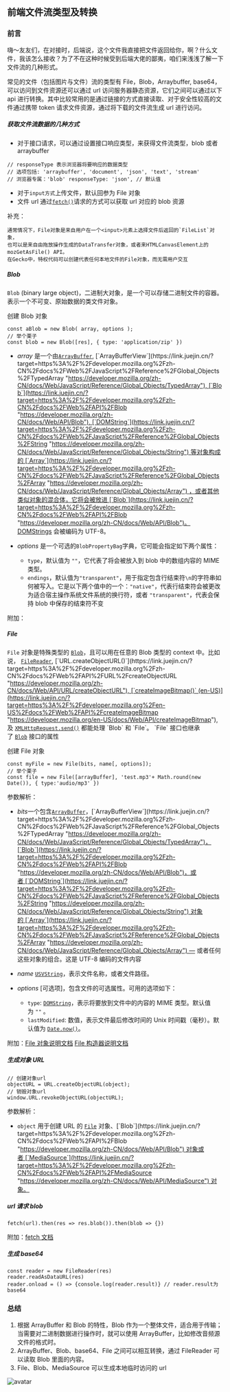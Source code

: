 ## 前端文件流类型及转换<!----><!---->

### 前言

嗨～友友们，在对接时，后端说，这个文件我直接把文件返回给你，啊？什么文件，我该怎么接收？为了不在这种时候受到后端大佬的鄙夷，咱们来浅浅了解一下文件流的几种形式。

常见的文件（包括图片与文件）流的类型有 File，Blob，Arraybuffer, base64，可以访问到文件资源还可以通过 url 访问服务器静态资源，它们之间可以通过以下 api 进行转换。其中比较常用的是通过链接的方式直接读取、对于安全性较高的文件通过携带 token 请求文件资源，通过将下载的文件流生成 url 进行访问。

##### 获取文件流数据的几种方式

* 对于接口请求，可以通过设置接口响应类型，来获得文件流类型，blob 或者 arraybuffer

```
// responseType 表示浏览器将要响应的数据类型 
// 选项包括: 'arraybuffer', 'document', 'json', 'text', 'stream' 
// 浏览器专属：'blob' responseType: 'json', // 默认值
```

* 对于`input方式`上传文件，默认回参为 File 对象
* 文件 url 通过[`fetch()`](https://link.juejin.cn/?target=https%3A%2F%2Fdeveloper.mozilla.org%2Fzh-CN%2Fdocs%2FWeb%2FAPI%2Ffetch "https://developer.mozilla.org/zh-CN/docs/Web/API/fetch")请求的方式可以获取 url 对应的 blob 资源

补充：

```
通常情况下，File对象是来自用户在一个<input>元素上选择文件后返回的`FileList`对象，
也可以是来自由拖放操作生成的DataTransfer对象，或者来HTMLCanvasElement上的mozGetAsFile() API。
在Gecko中，特权代码可以创建代表任何本地文件的File对象，而无需用户交互
```

##### Blob

`Blob` (binary large object)，二进制大对象，是一个可以存储二进制文件的容器。表示一个不可变、原始数据的类文件对象。

创建 Blob 对象

```
const aBlob = new Blob( array, options );
// 举个栗子
const blob = new Blob([res], { type: 'application/zip' })
```

* *array* 是一个由[`ArrayBuffer`](https://link.juejin.cn/?target=https%3A%2F%2Fdeveloper.mozilla.org%2Fzh-CN%2Fdocs%2FWeb%2FJavaScript%2FReference%2FGlobal_Objects%2FArrayBuffer "https://developer.mozilla.org/zh-CN/docs/Web/JavaScript/Reference/Global_Objects/ArrayBuffer"), [`ArrayBufferView`](https://link.juejin.cn/?target=https%3A%2F%2Fdeveloper.mozilla.org%2Fzh-CN%2Fdocs%2FWeb%2FJavaScript%2FReference%2FGlobal_Objects%2FTypedArray "https://developer.mozilla.org/zh-CN/docs/Web/JavaScript/Reference/Global_Objects/TypedArray"), [`Blob`](https://link.juejin.cn/?target=https%3A%2F%2Fdeveloper.mozilla.org%2Fzh-CN%2Fdocs%2FWeb%2FAPI%2FBlob "https://developer.mozilla.org/zh-CN/docs/Web/API/Blob"), [`DOMString`](https://link.juejin.cn/?target=https%3A%2F%2Fdeveloper.mozilla.org%2Fzh-CN%2Fdocs%2FWeb%2FJavaScript%2FReference%2FGlobal_Objects%2FString "https://developer.mozilla.org/zh-CN/docs/Web/JavaScript/Reference/Global_Objects/String") 等对象构成的 [`Array`](https://link.juejin.cn/?target=https%3A%2F%2Fdeveloper.mozilla.org%2Fzh-CN%2Fdocs%2FWeb%2FJavaScript%2FReference%2FGlobal_Objects%2FArray "https://developer.mozilla.org/zh-CN/docs/Web/JavaScript/Reference/Global_Objects/Array") ，或者其他类似对象的混合体，它将会被放进 [`Blob`](https://link.juejin.cn/?target=https%3A%2F%2Fdeveloper.mozilla.org%2Fzh-CN%2Fdocs%2FWeb%2FAPI%2FBlob "https://developer.mozilla.org/zh-CN/docs/Web/API/Blob")。DOMStrings 会被编码为 UTF-8。

* *options* 是一个可选的`BlobPropertyBag`字典，它可能会指定如下两个属性：

  * `type`，默认值为 `""`，它代表了将会被放入到 blob 中的数组内容的 MIME 类型。
  * `endings`，默认值为`"transparent"`，用于指定包含行结束符`\n`的字符串如何被写入。它是以下两个值中的一个：`"native"`，代表行结束符会被更改为适合宿主操作系统文件系统的换行符，或者 `"transparent"`，代表会保持 blob 中保存的结束符不变

附加：

##### File

`File` 对象是特殊类型的 [`Blob`](https://link.juejin.cn/?target=https%3A%2F%2Fdeveloper.mozilla.org%2Fzh-CN%2Fdocs%2FWeb%2FAPI%2FBlob "https://developer.mozilla.org/zh-CN/docs/Web/API/Blob")，且可以用在任意的 Blob 类型的 context 中。比如说， [`FileReader`](https://link.juejin.cn/?target=https%3A%2F%2Fdeveloper.mozilla.org%2Fzh-CN%2Fdocs%2FWeb%2FAPI%2FFileReader "https://developer.mozilla.org/zh-CN/docs/Web/API/FileReader"), [`URL.createObjectURL()`](https://link.juejin.cn/?target=https%3A%2F%2Fdeveloper.mozilla.org%2Fzh-CN%2Fdocs%2FWeb%2FAPI%2FURL%2FcreateObjectURL "https://developer.mozilla.org/zh-CN/docs/Web/API/URL/createObjectURL"), [`createImageBitmap()` (en-US)](https://link.juejin.cn/?target=https%3A%2F%2Fdeveloper.mozilla.org%2Fen-US%2Fdocs%2FWeb%2FAPI%2FcreateImageBitmap "https://developer.mozilla.org/en-US/docs/Web/API/createImageBitmap"), 及 [`XMLHttpRequest.send()`](https://link.juejin.cn/?target=https%3A%2F%2Fdeveloper.mozilla.org%2Fzh-CN%2Fdocs%2FWeb%2FAPI%2FXMLHttpRequest%23send\(\) "https://developer.mozilla.org/zh-CN/docs/Web/API/XMLHttpRequest#send()") 都能处理 `Blob` 和 `File`。 `File` 接口也继承了 [`Blob`](https://link.juejin.cn/?target=https%3A%2F%2Fdeveloper.mozilla.org%2Fzh-CN%2Fdocs%2FWeb%2FAPI%2FBlob "https://developer.mozilla.org/zh-CN/docs/Web/API/Blob") 接口的属性

创建 File 对象

```
const myFile = new File(bits, name[, options]);
// 举个栗子
const file = new File([arrayBuffer], 'test.mp3'+ Math.round(new Date()), { type:'audio/mp3' })
```

参数解析：

* *bits*一个包含[`ArrayBuffer`](https://link.juejin.cn/?target=https%3A%2F%2Fdeveloper.mozilla.org%2Fzh-CN%2Fdocs%2FWeb%2FJavaScript%2FReference%2FGlobal_Objects%2FArrayBuffer "https://developer.mozilla.org/zh-CN/docs/Web/JavaScript/Reference/Global_Objects/ArrayBuffer")，[`ArrayBufferView`](https://link.juejin.cn/?target=https%3A%2F%2Fdeveloper.mozilla.org%2Fzh-CN%2Fdocs%2FWeb%2FJavaScript%2FReference%2FGlobal_Objects%2FTypedArray "https://developer.mozilla.org/zh-CN/docs/Web/JavaScript/Reference/Global_Objects/TypedArray")，[`Blob`](https://link.juejin.cn/?target=https%3A%2F%2Fdeveloper.mozilla.org%2Fzh-CN%2Fdocs%2FWeb%2FAPI%2FBlob "https://developer.mozilla.org/zh-CN/docs/Web/API/Blob")，或者 [`DOMString`](https://link.juejin.cn/?target=https%3A%2F%2Fdeveloper.mozilla.org%2Fzh-CN%2Fdocs%2FWeb%2FJavaScript%2FReference%2FGlobal_Objects%2FString "https://developer.mozilla.org/zh-CN/docs/Web/JavaScript/Reference/Global_Objects/String") 对象的 [`Array`](https://link.juejin.cn/?target=https%3A%2F%2Fdeveloper.mozilla.org%2Fzh-CN%2Fdocs%2FWeb%2FJavaScript%2FReference%2FGlobal_Objects%2FArray "https://developer.mozilla.org/zh-CN/docs/Web/JavaScript/Reference/Global_Objects/Array") — 或者任何这些对象的组合。这是 UTF-8 编码的文件内容

* *name* [`USVString`](https://link.juejin.cn/?target=https%3A%2F%2Fdeveloper.mozilla.org%2Fzh-CN%2Fdocs%2FWeb%2FJavaScript%2FReference%2FGlobal_Objects%2FString "https://developer.mozilla.org/zh-CN/docs/Web/JavaScript/Reference/Global_Objects/String")，表示文件名称，或者文件路径。

* *options* \[可选项]，包含文件的可选属性。可用的选项如下：

  * `type`: [`DOMString`](https://link.juejin.cn/?target=https%3A%2F%2Fdeveloper.mozilla.org%2Fzh-CN%2Fdocs%2FWeb%2FJavaScript%2FReference%2FGlobal_Objects%2FString "https://developer.mozilla.org/zh-CN/docs/Web/JavaScript/Reference/Global_Objects/String")，表示将要放到文件中的内容的 MIME 类型。默认值为 `""` 。
  * `lastModified`: 数值，表示文件最后修改时间的 Unix 时间戳（毫秒）。默认值为 [`Date.now()`](https://link.juejin.cn/?target=https%3A%2F%2Fdeveloper.mozilla.org%2Fzh-CN%2Fdocs%2FWeb%2FJavaScript%2FReference%2FGlobal_Objects%2FDate%2Fnow "https://developer.mozilla.org/zh-CN/docs/Web/JavaScript/Reference/Global_Objects/Date/now")。

附加：[File 对象说明文档](https://link.juejin.cn/?target=https%3A%2F%2Fdeveloper.mozilla.org%2Fzh-CN%2Fdocs%2FWeb%2FAPI%2FFile "https://developer.mozilla.org/zh-CN/docs/Web/API/File") [File 构造器说明文档](https://link.juejin.cn/?target=https%3A%2F%2Fdeveloper.mozilla.org%2Fzh-CN%2Fdocs%2FWeb%2FAPI%2FFile%2FFile "https://developer.mozilla.org/zh-CN/docs/Web/API/File/File")

##### 生成对象 URL

```
// 创建对象url
objectURL = URL.createObjectURL(object);
// 销毁对象url
window.URL.revokeObjectURL(objectURL);
```

参数解析：

* `object` 用于创建 URL 的 [`File`](https://link.juejin.cn/?target=https%3A%2F%2Fdeveloper.mozilla.org%2Fzh-CN%2Fdocs%2FWeb%2FAPI%2FFile "https://developer.mozilla.org/zh-CN/docs/Web/API/File") 对象、[`Blob`](https://link.juejin.cn/?target=https%3A%2F%2Fdeveloper.mozilla.org%2Fzh-CN%2Fdocs%2FWeb%2FAPI%2FBlob "https://developer.mozilla.org/zh-CN/docs/Web/API/Blob") 对象或者 [`MediaSource`](https://link.juejin.cn/?target=https%3A%2F%2Fdeveloper.mozilla.org%2Fzh-CN%2Fdocs%2FWeb%2FAPI%2FMediaSource "https://developer.mozilla.org/zh-CN/docs/Web/API/MediaSource") 对象。

##### url 请求 blob

```
fetch(url).then(res => res.blob()).then(blob => {})
```

附加：[fetch 文档](https://link.juejin.cn/?target=https%3A%2F%2Fdeveloper.mozilla.org%2Fzh-CN%2Fdocs%2FWeb%2FAPI%2Ffetch "https://developer.mozilla.org/zh-CN/docs/Web/API/fetch")

##### 生成 base64

```
const reader = new FileReader(res)
reader.readAsDataURL(res)
reader.onload = () => {console.log(reader.result)} // reader.result为base64
```

### 总结

1. 根据 ArrayBuffer 和 Blob 的特性，Blob 作为一个整体文件，适合用于传输；当需要对二进制数据进行操作时，就可以使用 ArrayBuffer，比如修改音频源文件的格式时。
2. ArrayBuffer、Blob、base64、File 之间可以相互转换，通过 FileReader 可以读取 Blob 里面的内容。
3. File、Blob、MediaSource 可以生成本地临时访问的 url

<!---->

![avatar](https://p26-passport.byteacctimg.com/img/user-avatar/2c60c1418f19f3b1012184ffae83253d~50x50.awebp)